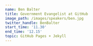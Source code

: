 ```yaml
---
name: Ben Balter
title: Government Evangelist at GitHub
image_path: /images/speakers/ben.jpg
twitter_handle: BenBalter
start_time: '11.30'
end_time: '12.15'
topic: GitHub Pages + Jekyll
---
```

